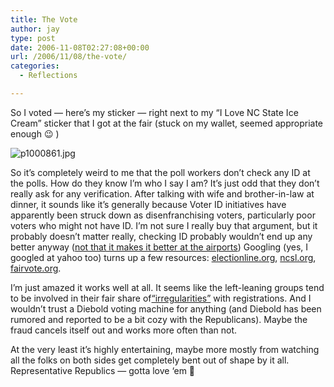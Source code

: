 ```yaml
---
title: The Vote
author: jay
type: post
date: 2006-11-08T02:27:08+00:00
url: /2006/11/08/the-vote/
categories:
  - Reflections

---
```

So I voted — here’s my sticker — right next to my “I Love NC State Ice Cream” sticker that I got at the fair (stuck on my wallet, seemed appropriate enough 😉 )

![p1000861.jpg][1]

So it’s completely weird to me that the poll workers don’t check any ID at the polls. How do they know I’m who I say I am? It’s just odd that they don’t really ask for any verification. After talking with wife and brother-in-law at dinner, it sounds like it’s generally because Voter ID initiatives have apparently been struck down as disenfranchising voters, particularly poor voters who might not have ID. I’m not sure I really buy that argument, but it probably doesn’t matter really, checking ID probably wouldn’t end up any better anyway ([not that it makes it better at the airports][2]) Googling (yes, I googled at yahoo too) turns up a few resources: [electionline.org][3], [ncsl.org][4], [fairvote.org][5].

I’m just amazed it works well at all. It seems like the left-leaning groups tend to be involved in their fair share of[“irregularities”][6] with registrations. And I wouldn’t trust a Diebold voting machine for anything (and Diebold has been rumored and reported to be a bit cozy with the Republicans). Maybe the fraud cancels itself out and works more often than not.

At the very least it’s highly entertaining, maybe more mostly from watching all the folks on both sides get completely bent out of shape by it all. Representative Republics — gotta love ‘em 🙂

 [1]: https://cdn.rambleon.org/migrate/2006/11/p1000861.jpg
 [2]: http://www.schneier.com/blog/archives/2006/11/forge_your_own.html
 [3]: http://electionline.org/Default.aspx?tabid=364
 [4]: http://www.ncsl.org/programs/legman/elect/taskfc/voteridreq.htm
 [5]: http://www.fairvote.org/?page=215
 [6]: http://www.stltoday.com/stltoday/news/stories.nsf/stlouiscitycounty/story/B400FAC3338F7D0C86257215002217D1?OpenDocument